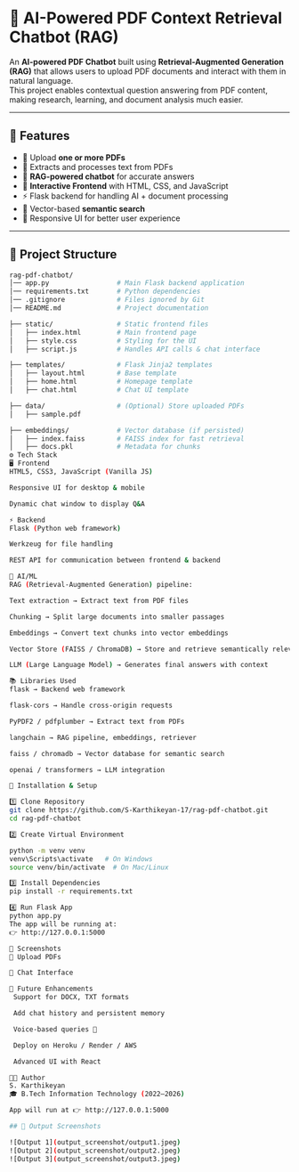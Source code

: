 # 📘 AI-Powered PDF Context Retrieval Chatbot (RAG)

An **AI-powered PDF Chatbot** built using **Retrieval-Augmented Generation (RAG)** that allows users to upload PDF documents and interact with them in natural language.  
This project enables contextual question answering from PDF content, making research, learning, and document analysis much easier.

---

## 🚀 Features

- 📂 Upload **one or more PDFs**  
- 🔎 Extracts and processes text from PDFs  
- 🤖 **RAG-powered chatbot** for accurate answers  
- 🎨 **Interactive Frontend** with HTML, CSS, and JavaScript  
- ⚡ Flask backend for handling AI + document processing  
- 📌 Vector-based **semantic search**  
- 📱 Responsive UI for better user experience  

---

## 📂 Project Structure

```bash
rag-pdf-chatbot/
│── app.py                 # Main Flask backend application
│── requirements.txt       # Python dependencies
│── .gitignore             # Files ignored by Git
│── README.md              # Project documentation

├── static/                # Static frontend files
│   ├── index.html         # Main frontend page
│   ├── style.css          # Styling for the UI
│   ├── script.js          # Handles API calls & chat interface

├── templates/             # Flask Jinja2 templates
│   ├── layout.html        # Base template
│   ├── home.html          # Homepage template
│   ├── chat.html          # Chat UI template

├── data/                  # (Optional) Store uploaded PDFs
│   ├── sample.pdf

├── embeddings/            # Vector database (if persisted)
│   ├── index.faiss        # FAISS index for fast retrieval
│   ├── docs.pkl           # Metadata for chunks
⚙️ Tech Stack
🖥️ Frontend
HTML5, CSS3, JavaScript (Vanilla JS)

Responsive UI for desktop & mobile

Dynamic chat window to display Q&A

⚡ Backend
Flask (Python web framework)

Werkzeug for file handling

REST API for communication between frontend & backend

🧠 AI/ML
RAG (Retrieval-Augmented Generation) pipeline:

Text extraction → Extract text from PDF files

Chunking → Split large documents into smaller passages

Embeddings → Convert text chunks into vector embeddings

Vector Store (FAISS / ChromaDB) → Store and retrieve semantically relevant chunks

LLM (Large Language Model) → Generates final answers with context

📚 Libraries Used
flask → Backend web framework

flask-cors → Handle cross-origin requests

PyPDF2 / pdfplumber → Extract text from PDFs

langchain → RAG pipeline, embeddings, retriever

faiss / chromadb → Vector database for semantic search

openai / transformers → LLM integration

🔧 Installation & Setup

1️⃣ Clone Repository
git clone https://github.com/S-Karthikeyan-17/rag-pdf-chatbot.git
cd rag-pdf-chatbot

2️⃣ Create Virtual Environment

python -m venv venv
venv\Scripts\activate   # On Windows
source venv/bin/activate  # On Mac/Linux

3️⃣ Install Dependencies
pip install -r requirements.txt

4️⃣ Run Flask App
python app.py
The app will be running at:
👉 http://127.0.0.1:5000

📸 Screenshots
🔹 Upload PDFs

🔹 Chat Interface

🌟 Future Enhancements
 Support for DOCX, TXT formats

 Add chat history and persistent memory

 Voice-based queries 🎤

 Deploy on Heroku / Render / AWS

 Advanced UI with React

👨‍💻 Author
S. Karthikeyan
🎓 B.Tech Information Technology (2022–2026)

App will run at 👉 http://127.0.0.1:5000

## 📸 Output Screenshots

![Output 1](output_screenshot/output1.jpeg)
![Output 2](output_screenshot/output2.jpeg)
![Output 3](output_screenshot/output3.jpeg)




